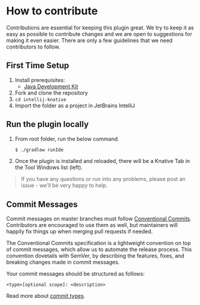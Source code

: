 # How to contribute

Contributions are essential for keeping this plugin great.
We try to keep it as easy as possible to contribute changes and we are
open to suggestions for making it even easier.
There are only a few guidelines that we need contributors to follow.

## First Time Setup
1. Install prerequisites:
   * [Java Development Kit](https://adoptopenjdk.net/)
2. Fork and clone the repository
3. `cd intellij-knative`
4. Import the folder as a project in JetBrains IntelliJ

## Run the plugin locally

1. From root folder, run the below command.
    ```bash
    $ ./gradlew runIde
    ```


2. Once the plugin is installed and reloaded, there will be a Knative Tab in the Tool Windows list (left).

> If you have any questions or run into any problems, please post an issue - we'll be very happy to help.


## Commit Messages
Commit messages on master branches must follow [Conventional Commits](https://www.conventionalcommits.org/en/v1.0.0/#summary). Contributors are encouraged to use them as well, but maintainers will happily fix things up when merging pull requests if needed.

The Conventional Commits specification is a lightweight convention on top of commit messages, which allow us to automate the release process. This convention dovetails with SemVer, by describing the features, fixes, and breaking changes made in commit messages. 

Your commit messages should be structured as follows:

```
<type>[optional scope]: <description>
```

Read more about [commit types](https://github.com/pvdlg/conventional-commit-types#commit-types).

